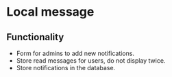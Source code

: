 # Local message

## Functionality
- Form for admins to add new notifications.
- Store read messages for users, do not display twice.
- Store notifications in the database.
